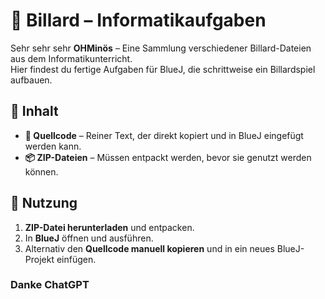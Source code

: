 # 🎱 Billard – Informatikaufgaben

Sehr sehr sehr **OHMinös** – Eine Sammlung verschiedener Billard-Dateien aus dem Informatikunterricht.  
Hier findest du fertige Aufgaben für BlueJ, die schrittweise ein Billardspiel aufbauen.  

## 📂 Inhalt

- **📜 Quellcode** – Reiner Text, der direkt kopiert und in BlueJ eingefügt werden kann.  
- **📦 ZIP-Dateien** – Müssen entpackt werden, bevor sie genutzt werden können.  

## 🚀 Nutzung

1. **ZIP-Datei herunterladen** und entpacken.  
2. In **BlueJ** öffnen und ausführen.  
3. Alternativ den **Quellcode manuell kopieren** und in ein neues BlueJ-Projekt einfügen.  

### Danke ChatGPT 